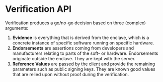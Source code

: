 # Verification API

Verification produces a go/no-go decision based on three (complex) arguments:

1. **Evidence** is everything that is derived from the enclave, which is a
   concrete instance of specific software running on specific hardware.
1. **Endorsements** are assertions coming from developers and manufacturers
   relating to parts of the soft- or hardware. Endorsements originate outside
   the enclave. They are kept with the server.
1. **Reference Values** are passed by the client and provide the remaining
   parameters such as public signing keys. They are known good values that are
   relied upon without proof during the verification.

